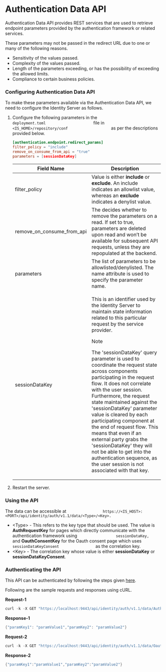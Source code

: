 # Authentication Data API

Authentication Data API provides REST services that are used to retrieve
endpoint parameters provided by the authentication framework or related
services.

These parameters may not be passed in the redirect URL due to one or
many of the following reasons.

-   Sensitivity of the values passed.
-   Complexity of the values passed.
-   Length of the parameters exceeding, or has the possibility of
    exceeding the allowed limits.
-   Compliance to certain business policies.

### Configuring Authentication Data API

To make these parameters available via the Authentication Data API, we
need to configure the Identity Server as follows.

1.  Configure the following parameters in the
    `                       deployment.toml                      `
    file in
    `                       <IS_HOME>/repository/conf                    `
    as per the descriptions provided below.

    ```toml
    [authentication.endpoint.redirect_params] 
    filter_policy = "include"    
    remove_on_consume_from_api = "true"
    parameters = [sessionDataKey]
    ```

    <table>
        <thead>
            <tr>
                <th>Field Name</th>
                <th>Description</th>
            </tr>
        </thead>
        <tbody>
            <tr>
                <td>filter_policy</td>
                <td>Value is either <b>include</b> or <b>exclude</b>. An include indicates an allowlist value, whereas an <b>exclude</b> indicates a denylist value.</td>
            </tr>
            <tr>
                <td>remove_on_consume_from_api</td>
                <td>The decides whether to remove the parameters on a read. If set to true, parameters are deleted upon read and won’t be available for subsequent API requests, unless they are repopulated at the backend.</td>
            </tr>
            <tr>
                <td>parameters</td>
                <td>The list of parameters to be allowlisted/denylisted. The name attribute is used to specify the parameter name.</td>
            </tr>
            <tr>
                <td>sessionDataKey</td>
                <td>
                    <p>This is an identifier used by the Identity Server to maintain state information related to this particular request by the service provider.</p>
                    <p>
                        <div class="admonition note">
                        <p class="admonition-title">Note</p>
                        <p>The 'sessionDataKey' query parameter is used to coordinate the request state across components participating in the request flow. It does not correlate with the user session. Furthermore, the request state maintained against the 'sessionDataKey' parameter value is cleared by each participating component at the end of request flow. This means that even if an external party grabs the 'sessionDataKey' they will not be able to get into the authentication sequence, as the user session is not associated with that key.</p>
                        </div> 
                    </p>
                </td>
            </tr>
        </tbody>
    </table>

2.  Restart the server.

### Using the API

The data can be accessible at
`                 https://<IS_HOST>:<PORT>/api/identity/auth/v1.1/data/<Type>/<Key>.                `

-   <Type\> - This refers to the key type that should be used. The
    value is **AuthRequestKey** for pages which directly communicate
    with the authentication framework using
    `                  sessionDataKey,                 ` and
    **OauthConsentKey** for the Oauth consent page which uses
    `                  sessionDataKeyConsent                 ` as the
    correlation key.
-   <Key\> - The correlation key whose value is either
    **sessionDataKey** or **sessionDataKeyConsent**.

### Authenticating the API

This API can be authenticated by following the steps given
[here](../../develop/authenticating-and-authorizing-rest-apis).

Following are the sample requests and responses using cURL.

**Request-1**

``` java
curl -k -X GET "https://localhost:9443/api/identity/auth/v1.1/data/AuthRequestKey/7a6886ab -b02f-424f-9cd4-adf5e92f0798" -H "Authorization: Basic YWRtaW46YWRtaW4=" -H "accept: application/json"
```

**Response-1**

``` java
{"paramKey1": "paramValue1","paramKey2": "paramValue2"}
```

**Request-2**

``` java
curl -k -X GET "https://localhost:9443/api/identity/auth/v1.1/data/OauthConsentKey/7a6886a b-b02f-424f-9cd4-adf5e92f0798" -H "Authorization: Basic YWRtaW46YWRtaW4=" -H "accept: application/json"
```

**Response-2**

``` java
{"paramKey1":"paramValue1","paramKey2":"paramValue2"}  
```

